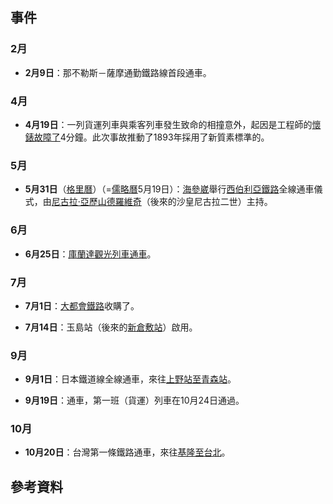 ## 事件

### 2月

  - **2月9日**：那不勒斯－薩摩通勤鐵路線首段通車。

### 4月

  - **4月19日**：一列貨運列車與乘客列車發生致命的相撞意外，起因是工程師的[懷錶故障了](https://zh.wikipedia.org/wiki/懷錶 "wikilink")4分鐘。此次事故推動了1893年採用了新質素標準的。

### 5月

  - **5月31日**（[格里曆](../Page/格里曆.md "wikilink")）（=[儒略曆](../Page/儒略曆.md "wikilink")5月19日）：[海參崴](../Page/海參崴.md "wikilink")舉行[西伯利亞鐵路](../Page/西伯利亞鐵路.md "wikilink")全線通車儀式，由[尼古拉·亞歷山德羅維奇](https://zh.wikipedia.org/wiki/尼古拉二世_\(俄羅斯\) "wikilink")（後來的沙皇尼古拉二世）主持。

### 6月

  - **6月25日**：[庫蘭達觀光列車通車](https://zh.wikipedia.org/wiki/庫蘭達觀光列車 "wikilink")。

### 7月

  - **7月1日**：[大都會鐵路](../Page/大都會鐵路.md "wikilink")收購了。

  - **7月14日**：玉島站（後來的[新倉敷站](https://zh.wikipedia.org/wiki/新倉敷站 "wikilink")）啟用。

### 9月

  - **9月1日**：日本鐵道線全線通車，來往[上野站至](https://zh.wikipedia.org/wiki/上野站 "wikilink")[青森站](../Page/青森站.md "wikilink")。

  - **9月19日**：通車，第一班（貨運）列車在10月24日通過。

### 10月

  - **10月20日**：台灣第一條鐵路通車，來往[基隆至](https://zh.wikipedia.org/wiki/基隆 "wikilink")[台北](https://zh.wikipedia.org/wiki/台北 "wikilink")。

## 參考資料